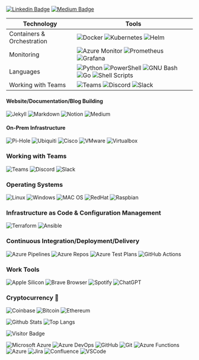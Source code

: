 [![Linkedin Badge](https://img.shields.io/badge/-anirudhemmadi-blue?style=plastic&logo=Linkedin&logoColor=white&link=https://www.linkedin.com/in/anirudhemmadi/)](https://www.linkedin.com/in/anirudhemmadi/)
[![Medium Badge](https://img.shields.io/badge/-@aemmadi-03a57a?style=plastic&labelColor=000000&logo=Medium&link=https://medium.com/@aemmadi/)](https://medium.com/@aemmadi)

| Technology | Tools |
| --- | ----------- |
| Containers & Orchestration | ![Docker](https://img.shields.io/badge/-Docker-black?style=plastic&logo=docker) ![Kubernetes](https://img.shields.io/badge/Kubernetes-326ce5.svg?&style=plastic&logo=Kubernetes&logoColor=white) ![Helm](https://img.shields.io/badge/Helm-0F1689?style=plastic&logo=Helm&labelColor=0F1689) |
| Monitoring | ![Azure Monitor](https://img.shields.io/badge/Azure%20Monitor-232F7E?style=plastic&logo=microsoft-azure) ![Prometheus](https://img.shields.io/badge/Prometheus-000000?style=plastic&logo=prometheus&labelColor=000000) ![Grafana](https://img.shields.io/badge/Grafana-F2F4F9?style=plastic&logo=grafana&logoColor=orange&labelColor=F2F4F9) |
| Languages | ![Python](https://img.shields.io/badge/-Python-black?style=plastic&logo=Python) ![PowerShell](https://img.shields.io/badge/PowerShell-5391FE?style=plastic&logo=powershell&logoColor=white) ![GNU Bash](https://img.shields.io/badge/GNU%20Bash-4EAA25?style=plastic&logo=GNU%20Bash&logoColor=white) ![Go](https://img.shields.io/badge/Go-00ADD8?style=plastic&logo=go&logoColor=white) ![Shell Scripts](https://img.shields.io/badge/Shell_Script-121011?style=plastic&logo=gnu-bash&logoColor=white) |
| Working with Teams | ![Teams](https://img.shields.io/badge/Microsoft_Teams-6264A7?style=plastic&logo=microsoft-teams&logoColor=white) ![Discord](https://img.shields.io/badge/Discord-5865F2?style=plastic&logo=discord&logoColor=white) ![Slack](https://img.shields.io/badge/Slack-4A154B?style=plastic&logo=slack&logoColor=white) | 


#### Website/Documentation/Blog Building
![Jekyll](https://img.shields.io/badge/Jekyll-CC0000?style=plastic&logo=Jekyll&logoColor=white)
![Markdown](https://img.shields.io/badge/Markdown-000000?style=plastic&logo=markdown&logoColor=white)
![Notion](https://img.shields.io/badge/Notion-000000?style=plastic&logo=notion&logoColor=white)
![Medium](https://img.shields.io/badge/Medium-12100E?style=plastic&logo=medium&logoColor=white)

#### On-Prem Infrastructure
![Pi-Hole](https://img.shields.io/badge/PiHole-%2396060C.svg?style=plastic&logo=pi-hole&logoColor=white)
![Ubiquiti](https://img.shields.io/badge/Ubiquiti-%230559C9.svg?style=plastic&logo=ubiquiti&logoColor=white)
![Cisco](https://img.shields.io/badge/Cisco-%23049fd9.svg?style=plastic&logo=cisco&logoColor=black)
![VMware](https://img.shields.io/badge/VMware-231f20?style=plastic&logo=VMware&logoColor=white)
![Virtualbox](https://img.shields.io/badge/VirtualBox-21416b?style=plastic&logo=VirtualBox&logoColor=white)

### Working with Teams
![Teams](https://img.shields.io/badge/Microsoft_Teams-6264A7?style=plastic&logo=microsoft-teams&logoColor=white) ![Discord](https://img.shields.io/badge/Discord-5865F2?style=plastic&logo=discord&logoColor=white) ![Slack](https://img.shields.io/badge/Slack-4A154B?style=plastic&logo=slack&logoColor=white)

### Operating Systems
![Linux](https://img.shields.io/badge/Linux-FCC624?style=plastic&logo=linux&logoColor=black)
![Windows](https://img.shields.io/badge/Windows-0078D6?style=plastic&logo=windows&logoColor=white)
![MAC OS](https://img.shields.io/badge/Mac%20OS-000000?style=plastic&logo=apple&logoColor=white)
![RedHat](https://img.shields.io/badge/Red%20Hat-EE0000?style=plastic&logo=redhat&logoColor=white)
![Raspbian](https://img.shields.io/badge/-Raspbian%20Pi-C51A4A?style=plastic&logo=Raspberry-Pi)

### Infrastructure as Code & Configuration Management
![Terraform](https://img.shields.io/badge/Terraform-7B42BC?style=plastic&logo=terraform&logoColor=white)
![Ansible](https://img.shields.io/badge/Ansible-000000?style=plastic&logo=ansible&logoColor=white)

### Continuous Integration/Deployment/Delivery
![Azure Pipelines](https://img.shields.io/badge/Azure_Pipelines-0078D7?style=plastic&logo=Azure-Pipelines&logoColor=white)
![Azure Repos](https://img.shields.io/badge/Azure_Repos-0078D7?style=plastic&logo=azure-devops&logoColor=white)
![Azure Test Plans](https://img.shields.io/badge/Azure_Test_Plans-0078D7?style=plastic&logo=azure-devops&logoColor=white)
![GitHub Actions](https://img.shields.io/badge/Github%20Actions-282a2e?style=plastic&logo=githubactions&logoColor=367cfe)

### Work Tools
![Apple Silicon](https://img.shields.io/badge/apple%20silicon-333333?style=plastic&logo=apple&logoColor=white)
![Brave Browser](https://img.shields.io/badge/Brave-FF1B2D?style=plastic&logo=Brave&logoColor=white)
![Spotify](https://img.shields.io/badge/Spotify-1ED760?style=plastic&logo=spotify&logoColor=white)
![ChatGPT](https://img.shields.io/badge/ChatGPT-74aa9c?style=plastic&logo=openai&logoColor=white)

### Cryptocurrency :stars:
![Coinbase](https://img.shields.io/badge/Coinbase-0052FF?style=plastic&logo=Coinbase&logoColor=white)
![Bitcoin](https://img.shields.io/badge/Bitcoin-000000?style=plastic&logo=bitcoin&logoColor=white)
![Ethereum](https://img.shields.io/badge/Ethereum-3C3C3D?style=plastic&logo=Ethereum&logoColor=white)

![Github Stats](https://github-readme-stats.vercel.app/api?username=horninggit&count_private=true&show_icons=true&include_all_commits=true)
![Top Langs](https://github-readme-stats.vercel.app/api/top-langs/?username=horninggit&hide=TeX&layout=compact)

![Visitor Badge](https://visitor-badge.laobi.icu/badge?page_id=aemmadi.aemmadi)

![Microsoft Azure](https://img.shields.io/badge/Microsoft%20Azure-232F7E?style=plastic&logo=microsoft-azure)
![Azure DevOps](https://img.shields.io/badge/Azure_DevOps-0078D7?style=plastic&logo=azure-devops&logoColor=white)
![GitHub](https://img.shields.io/badge/-GitHub-181717?style=plastic&logo=github)
![Git](https://img.shields.io/badge/-Git-black?style=plastic&logo=git)
![Azure Functions](https://img.shields.io/badge/Azure_Functions-0062AD?style=plastic&logo=azure-functions&logoColor=white)
![Azure](https://img.shields.io/badge/Microsoft%20Azure-0089D6?style=plastic&logo=microsoft-azure&logoColor=white)
![Jira](https://img.shields.io/badge/Jira-%230A0FFF.svg?style=plastic&logo=jira&logoColor=white)
![Confluence](https://img.shields.io/badge/Confluence-%23172BF4.svg?style=plastic&logo=confluence&logoColor=white)
![VSCode](https://img.shields.io/badge/VSCode-0078D4?style=plastic&logo=visual%20studio%20code&logoColor=white)
